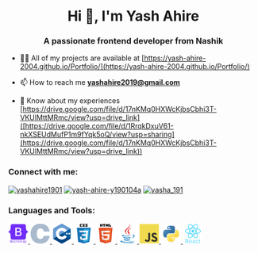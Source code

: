 <h1 align="center">Hi 👋, I'm Yash Ahire</h1>
<h3 align="center">A passionate frontend developer from Nashik</h3>

- 👨‍💻 All of my projects are available at [https://yash-ahire-2004.github.io/Portfolio/](https://yash-ahire-2004.github.io/Portfolio/)

- 📫 How to reach me **yashahire2019@gmail.com**

- 📄 Know about my experiences [https://drive.google.com/file/d/17nKMq0HXWcKjbsCbhi3T-VKUlMttMRmc/view?usp=drive_link]([https://drive.google.com/file/d/1RrqkDxuV61-nkXSEUdMufP1m9fYqk5oQ/view?usp=sharing](https://drive.google.com/file/d/17nKMq0HXWcKjbsCbhi3T-VKUlMttMRmc/view?usp=drive_link))

<h3 align="left">Connect with me:</h3>
<p align="left">
<a href="https://twitter.com/yashahire1901" target="blank"><img align="center" src="https://raw.githubusercontent.com/rahuldkjain/github-profile-readme-generator/master/src/images/icons/Social/twitter.svg" alt="yashahire1901" height="30" width="40" /></a>
<a href="https://linkedin.com/in/yash-ahire-y190104a" target="blank"><img align="center" src="https://raw.githubusercontent.com/rahuldkjain/github-profile-readme-generator/master/src/images/icons/Social/linked-in-alt.svg" alt="yash-ahire-y190104a" height="30" width="40" /></a>
<a href="https://instagram.com/yasha_191" target="blank"><img align="center" src="https://raw.githubusercontent.com/rahuldkjain/github-profile-readme-generator/master/src/images/icons/Social/instagram.svg" alt="yasha_191" height="30" width="40" /></a>
</p>

<h3 align="left">Languages and Tools:</h3>
<p align="left"> <a href="https://getbootstrap.com" target="_blank" rel="noreferrer"> <img src="https://raw.githubusercontent.com/devicons/devicon/master/icons/bootstrap/bootstrap-plain-wordmark.svg" alt="bootstrap" width="40" height="40"/> </a> <a href="https://www.cprogramming.com/" target="_blank" rel="noreferrer"> <img src="https://raw.githubusercontent.com/devicons/devicon/master/icons/c/c-original.svg" alt="c" width="40" height="40"/> </a> <a href="https://www.w3schools.com/cpp/" target="_blank" rel="noreferrer"> <img src="https://raw.githubusercontent.com/devicons/devicon/master/icons/cplusplus/cplusplus-original.svg" alt="cplusplus" width="40" height="40"/> </a> <a href="https://www.w3schools.com/css/" target="_blank" rel="noreferrer"> <img src="https://raw.githubusercontent.com/devicons/devicon/master/icons/css3/css3-original-wordmark.svg" alt="css3" width="40" height="40"/> </a> <a href="https://www.w3.org/html/" target="_blank" rel="noreferrer"> <img src="https://raw.githubusercontent.com/devicons/devicon/master/icons/html5/html5-original-wordmark.svg" alt="html5" width="40" height="40"/> </a> <a href="https://www.java.com" target="_blank" rel="noreferrer"> <img src="https://raw.githubusercontent.com/devicons/devicon/master/icons/java/java-original.svg" alt="java" width="40" height="40"/> </a> <a href="https://developer.mozilla.org/en-US/docs/Web/JavaScript" target="_blank" rel="noreferrer"> <img src="https://raw.githubusercontent.com/devicons/devicon/master/icons/javascript/javascript-original.svg" alt="javascript" width="40" height="40"/> </a> <a href="https://www.python.org" target="_blank" rel="noreferrer"> <img src="https://raw.githubusercontent.com/devicons/devicon/master/icons/python/python-original.svg" alt="python" width="40" height="40"/> </a> <a href="https://reactjs.org/" target="_blank" rel="noreferrer"> <img src="https://raw.githubusercontent.com/devicons/devicon/master/icons/react/react-original-wordmark.svg" alt="react" width="40" height="40"/> </a> </p>

